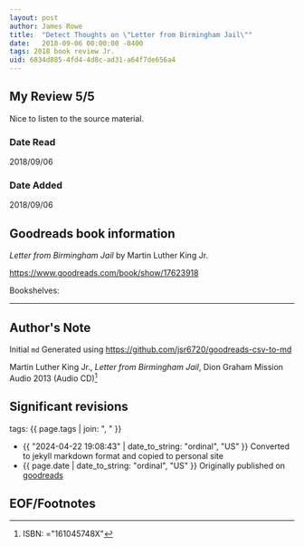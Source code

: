 ```yaml
---
layout: post
author: James Rowe
title:  "Detect Thoughts on \"Letter from Birmingham Jail\""
date:   2018-09-06 00:00:00 -0400
tags: 2018 book review Jr. 
uid: 6834d885-4fd4-4d8c-ad31-a64f7de656a4
---
```




## My Review 5/5

Nice to listen to the source material.

### Date Read
2018/09/06

### Date Added
2018/09/06

## Goodreads book information

*Letter from Birmingham Jail* by Martin Luther King Jr.

https://www.goodreads.com/book/show/17623918

Bookshelves: 

---

## Author's Note

Initial `md` Generated using https://github.com/jsr6720/goodreads-csv-to-md

Martin Luther King Jr., *Letter from Birmingham Jail*, Dion Graham Mission Audio 2013 (Audio CD)[^1]

## Significant revisions

tags: {{ page.tags | join: ", " }} <!-- todo move this somewhere -->

- {{ "2024-04-22 19:08:43" | date_to_string: "ordinal", "US" }} Converted to jekyll markdown format and copied to personal site
- {{ page.date | date_to_string: "ordinal", "US" }} Originally published on [goodreads](https://www.goodreads.com)

## EOF/Footnotes

[^1]: ISBN: ="161045748X"